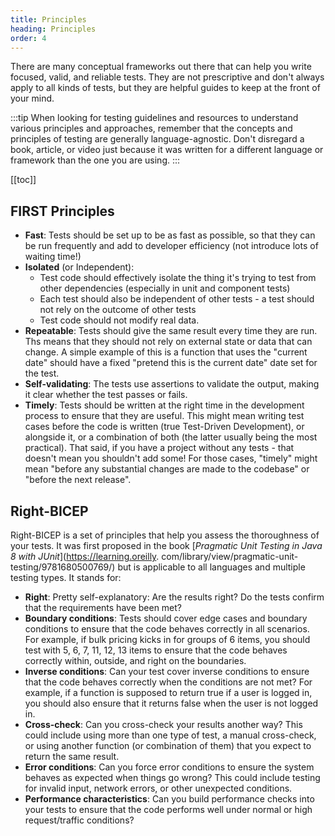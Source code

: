 ```yaml
---
title: Principles
heading: Principles
order: 4
---
```


There are many conceptual frameworks out there that can help you write focused, valid, and reliable tests. They are not prescriptive and don't always apply to all kinds of tests, but they are helpful guides to keep at the front of your mind.

:::tip
When looking for testing guidelines and resources to understand various principles and approaches, remember that the concepts and principles of testing are generally language-agnostic. Don't disregard a book, article, or video just because it was written for a different language or framework than the one you are using.
:::

[[toc]]

## FIRST Principles

- **Fast**: Tests should be set up to be as fast as possible, so that they can be run frequently and add to developer efficiency (not introduce lots of waiting time!)
- **Isolated** (or Independent): 
  - Test code should effectively isolate the thing it's trying to test from other dependencies (especially in unit and component tests)
  - Each test should also be independent of other tests - a test should not rely on the outcome of other tests
  - Test code should not modify real data.
- **Repeatable**: Tests should give the same result every time they are run. Ths means that they should not rely on external state or data that can change. A simple example of this is a function that uses the "current date" should have a fixed "pretend this is the current date" date set for the test.
- **Self-validating**: The tests use assertions to validate the output, making it clear whether the test passes or fails.
- **Timely**: Tests should be written at the right time in the development process to ensure that they are useful. This might mean writing test cases before the code is written (true Test-Driven Development), or alongside it, or a combination of both (the latter usually being the most practical). That said, if you have a project without any tests - that doesn't mean you shouldn't add some! For those cases, "timely" might mean "before any substantial changes are made to the codebase" or "before the next release".

## Right-BICEP

Right-BICEP is a set of principles that help you assess the thoroughness of your tests. It was first proposed in the 
book [_Pragmatic Unit Testing in Java 8  with JUnit_](https://learning.oreilly.
com/library/view/pragmatic-unit-testing/9781680500769/) but is applicable to all languages and multiple testing types. It stands for:

- **Right**: Pretty self-explanatory: Are the results right? Do the tests confirm that the requirements have been met?
- **Boundary conditions**: Tests should cover edge cases and boundary conditions to ensure that the code behaves correctly in all scenarios. For example, if bulk pricing kicks in for groups of 6 items, you should test with 5, 6, 7, 11, 12, 13 items to ensure that the code behaves correctly within, outside, and right on the boundaries.
- **Inverse conditions**: Can your test cover inverse conditions to ensure that the code behaves correctly when the conditions are not met? For example, if a function is supposed to return true if a user is logged in, you should also ensure that it returns false when the user is not logged in.
- **Cross-check**: Can you cross-check your results another way? This could include using more than one type of test, a manual cross-check, or using another function (or combination of them) that you expect to return the same result.
- **Error conditions**: Can you force error conditions to ensure the system behaves as expected when things go wrong? This could include testing for invalid input, network errors, or other unexpected conditions.
- **Performance characteristics**: Can you build performance checks into your tests to ensure that the code performs 
  well under normal or high request/traffic conditions?